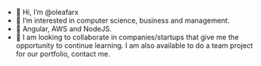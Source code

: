 - 👋 Hi, I’m @oleafarx
- 👀 I’m interested in computer science, business and management.
- 🌱 Angular, AWS and NodeJS. 
- 💞️ I am looking to collaborate in companies/startups that give me the opportunity to continue learning. I am also available to do a team project for our portfolio, contact me.
